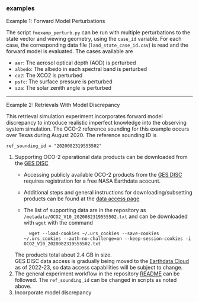 ### examples

Example 1: Forward Model Perturbations

The script `fmexamp_perturb.py` can be run with multiple perturbations to the state vector and viewing geometry, using the `case_id` variable.
For each case, the corresponding data file (`land_state_case_id.csv`) is read and the forward model is evaluated. The cases available are 

* `aer`: The aerosol optical depth (AOD) is perturbed
* `albedo`: The albedo in each spectral band is perturbed
* `co2`: The XCO2 is perturbed
* `psfc`: The surface pressure is perturbed
* `sza`: The solar zenith angle is perturbed

*** 

Example 2: Retrievals With Model Discrepancy

This retrieval simulation experiment incorporates forward model discrepancy to introduce realistic imperfect knowledge into the observing system simulation. The OCO-2 reference sounding for this example occurs over Texas during August 2020. The reference sounding ID is

```
ref_sounding_id = "2020082319555502"
```

1. Supporting OCO-2 operational data products can be downloaded from the [GES DISC](https://disc.gsfc.nasa.gov/)
    - Accessing publicly available OCO-2 products from the [GES DISC](https://disc.gsfc.nasa.gov/) requires registration for a free NASA Earthdata acocunt.
    - Additional steps and general instructions for downloading/subsetting products can be found at the [data access page](https://disc.gsfc.nasa.gov/data-access)
    - The list of supporting data are in the repository as `/metadata/OCO2_V10_2020082319555502.txt` and can be downloaded with `wget` with the command

            wget --load-cookies ~/.urs_cookies --save-cookies ~/.urs_cookies --auth-no-challenge=on --keep-session-cookies -i OCO2_V10_2020082319555502.txt  
    The products total about 2.4 GB in size.  
    GES DISC data access is gradually being moved to the [Earthdata Cloud](https://disc.gsfc.nasa.gov/information/documents?title=Migrating%20to%20the%20Cloud) as of 2022-23, so data access capabilities will be subject to change.
2. The general experiment workflow in the repository [README](../README.md) can be followed. The `ref_sounding_id` can be changed in scripts as noted above.
3. Incorporate model discrepancy
